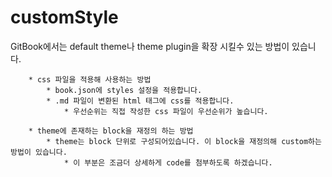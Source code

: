 # customStyle

GitBook에서는 default theme나 theme plugin을 확장 시킬수 있는 방법이 있습니다.

```
    * css 파일을 적용해 사용하는 방법
        * book.json에 styles 설정을 적용합니다.
        * .md 파일이 변환된 html 태그에 css를 적용합니다.
            * 우선순위는 직접 작성한 css 파일이 우선순위가 높습니다.
            
    * theme에 존재하는 block을 재정의 하는 방법
        * theme는 block 단위로 구성되어있습니다. 이 block을 재정의해 custom하는 방법이 있습니다.
            * 이 부분은 조금더 상세하게 code를 첨부하도록 하겠습니다.
```